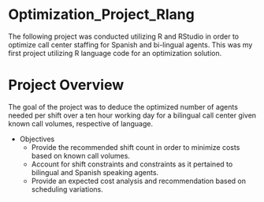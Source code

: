 # Optimization_Project_Rlang
The following project was conducted utilizing R and RStudio in order to optimize call center staffing for Spanish and bi-lingual agents. This was my first project utilizing R language code for an optimization solution.

# Project Overview
The goal of the project was to deduce the optimized number of agents needed per shift over a ten hour working day for a bilingual call center given known call volumes, respective of language.
  - Objectives
      - Provide the recommended shift count in order to minimize costs based on known call volumes.
      - Account for shift constraints and constraints as it pertained to bilingual and Spanish speaking agents.
      - Provide an expected cost analysis and recommendation based on scheduling variations.
